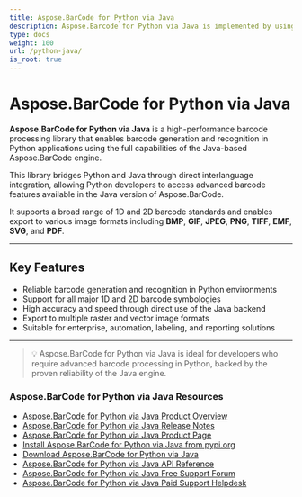 ```yaml
---
title: Aspose.BarCode for Python via Java
description: Aspose.Barcode for Python via Java is implemented by using the python-java bridge. It allows developers to quickly and easily add barcode generation and recognition functionality to their Python applications.
type: docs
weight: 100
url: /python-java/
is_root: true
---
```

# Aspose.BarCode for Python via Java

**Aspose.BarCode for Python via Java** is a high-performance barcode processing library that enables barcode generation and recognition in Python applications using the full capabilities of the Java-based Aspose.BarCode engine.

This library bridges Python and Java through direct interlanguage integration, allowing Python developers to access advanced barcode features available in the Java version of Aspose.BarCode.

It supports a broad range of 1D and 2D barcode standards and enables export to various image formats including **BMP**, **GIF**, **JPEG**, **PNG**, **TIFF**, **EMF**, **SVG**, and **PDF**.

---

## Key Features

- Reliable barcode generation and recognition in Python environments
- Support for all major 1D and 2D barcode symbologies
- High accuracy and speed through direct use of the Java backend
- Export to multiple raster and vector image formats
- Suitable for enterprise, automation, labeling, and reporting solutions

---

> 💡 Aspose.BarCode for Python via Java is ideal for developers who require 
> advanced barcode processing in Python, backed by the proven reliability 
> of the Java engine.

### Aspose.BarCode for Python via Java Resources
- <a href="/barcode/python-java/product-overview/" target="_blank">Aspose.BarCode for Python via Java Product Overview</a>
- <a href="https://releases.aspose.com/barcode/python-java/release-notes/" target="_blank">Aspose.BarCode for Python via Java Release Notes</a>
- <a href="https://products.aspose.com/barcode/python-java" target="_blank">Aspose.BarCode for Python via Java Product Page</a>
- <a href="https://pypi.org/project/aspose-barcode-for-python-via-java/" target="_blank">Install Aspose.BarCode for Python via Java from pypi.org</a>
- <a href="https://releases.aspose.com/barcode/python-java/" target="_blank">Download Aspose.BarCode for Python via Java</a>
- <a href="https://reference.aspose.com/barcode/python-java/" target="_blank">Aspose.BarCode for Python via Java API Reference</a>
- <a href="https://forum.aspose.com/c/barcode" target="_blank">Aspose.BarCode for Python via Java Free Support Forum</a>
- <a href="https://helpdesk.aspose.com/" target="_blank">Aspose.BarCode for Python via Java Paid Support Helpdesk</a>
